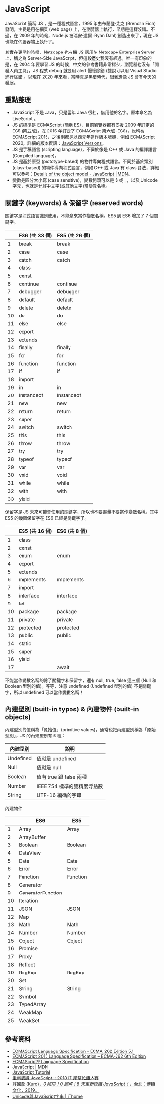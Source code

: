 # JavaScript

JavaScript 簡稱 JS ，是一種程式語言，1995 年由布蘭登·艾克 (Brendan Eich) 發明，主要是用在網頁 (web page) 上，在瀏覽器上執行，早期是這樣沒錯。不過，在 2009 年的時候，Node.js 被瑞安·達爾 (Ryan Dahl) 創造出來了，現在 JS 也能在伺服器端上執行了。

其實在更早的時候，Netscape 也有把 JS 應用在 Netscape Enterprise Server 上，稱之為 Server-Side JavaScript，但這段歷史我沒有經過。唯一有印象的是，在 2004 年要學習 JS 的時候，中文的參考書籍非常稀少，瀏覽器也沒有「開發人員工具」，JS 程式 debug 就是用 alert 慢慢除錯 (據說可以用 Visual Studio 進行除錯)。以現在 2020 年來看，當時真是黑暗時代，很難想像 JS 會有今天的發展。

## 重點整理

* JavaScript 不是 Java，只是當年 Java 很紅，借用他的名字。原本命名為 LiveScript 。
* JS 的標準是 ECMAScript (簡稱 ES)，目前瀏覽器都有支援 2009 年訂定的 ES5 (第五版)。在 2015 年訂定了 ECMAScript 第六版 (ES6)，也稱為 ECMAScript 2015，之後則都是以西元年當作版本號碼，例如 ECMAScript 2020。詳細的版本資訊：[JavaScript Versions](https://www.w3schools.com/js/js_versions.asp)。
* JS 是手稿語言 (scripting language)，不同於像是 C++ 或 Java 的編譯語言 (Compiled language)。
* JS 是基於原型 (prototype-based) 的物件導向程式語言。不同於基於類別 (class-based) 的物件導向程式語言，例如 C++ 或 Java 有 class 語法，詳細可以參考：[Details of the object model - JavaScript | MDN](https://developer.mozilla.org/en-US/docs/Web/JavaScript/Guide/Details_of_the_Object_Model)。
* 變數是區分大小寫 (case sensitive)，變數開頭可以是 $ 或 _，以及 Unicode 字元，也就是允許中文字(或其他文字)當變數名稱。

## 關鍵字 (keywords) & 保留字 (reserved words)

關鍵字是程式語言識別使用，不能拿來當作變數名稱。ES5 到 ES6 增加了 7 個關鍵字。

|     | ES6 (共 33 個) | ES5 (共 26 個) |
| --- | -------------- | -------------- |
| 1   | break          | break          |
| 2   | case           | case           |
| 3   | catch          | catch          |
| 4   | class          |                |
| 5   | const          |                |
| 6   | continue       | continue       |
| 7   | debugger       | debugger       |
| 8   | default        | default        |
| 9   | delete         | delete         |
| 10  | do             | do             |
| 11  | else           | else           |
| 12  | export         |                |
| 13  | extends        |                |
| 14  | finally        | finally        |
| 15  | for            | for            |
| 16  | function       | function       |
| 17  | if             | if             |
| 18  | import         |                |
| 19  | in             | in             |
| 20  | instanceof     | instanceof     |
| 21  | new            | new            |
| 22  | return         | return         |
| 23  | super          |                |
| 24  | switch         | switch         |
| 25  | this           | this           |
| 26  | throw          | throw          |
| 27  | try            | try            |
| 28  | typeof         | typeof         |
| 29  | var            | var            |
| 30  | void           | void           |
| 31  | while          | while          |
| 32  | with           | with           |
| 33  | yield          |                |

保留字是 JS 未來可能會使用的關鍵字，所以也不要盡量不要當作變數名稱。其中 ES5 的幾個保留字在 ES6 已經是關鍵字了。

|     | ES5 (共 16 個) | ES6 (共 8 個) |
| --- | -------------- | ------------- |
| 1   | class          |               |
| 2   | const          |               |
| 3   | enum           | enum          |
| 4   | export         |               |
| 5   | extends        |               |
| 6   | implements     | implements    |
| 7   | import         |               |
| 8   | interface      | interface     |
| 9   | let            |               |
| 10  | package        | package       |
| 11  | private        | private       |
| 12  | protected      | protected     |
| 13  | public         | public        |
| 14  | static         |               |
| 15  | super          |               |
| 16  | yield          |               |
| 17  |                | await         |

不能當作變數名稱的除了關鍵字和保留字，還有 null, true, false 這三個 (Null 和 Boolean 型別的值)。等等，注意 undefined (Undefined 型別的值) 不是關鍵字，所以 undefined 可以當作變數名稱！

## 內建型別 (built-in types) & 內建物件 (built-in objects)

內建型別的值稱為「原始值」(primitive values)，通常也把內建型別稱為「原始型別」，JS 的內建型別有 5 種：

| 內建型別  | 說明                        |
| --------- | --------------------------- |
| Undefined | 值就是 undefined            |
| Null      | 值就是 null                 |
| Boolean   | 值有 true 跟 false 兩種     |
| Number    | IEEE 754 標準的雙精度浮點數 |
| String    | UTF-16 編碼的字串           |

內建物件

|     | ES6               | ES5      |
| --- | ----------------- | -------- |
| 1   | Array             | Array    |
| 2   | ArrayBuffer       |          |
| 3   | Boolean           | Boolean  |
| 4   | DataView          |          |
| 5   | Date              | Date     |
| 6   | Error             | Error    |
| 7   | Function          | Function |
| 8   | Generator         |          |
| 9   | GeneratorFunction |          |
| 10  | Iteration         |          |
| 11  | JSON              | JSON     |
| 12  | Map               |          |
| 13  | Math              | Math     |
| 14  | Number            | Number   |
| 15  | Object            | Object   |
| 16  | Promise           |          |
| 17  | Proxy             |          |
| 18  | Reflect           |          |
| 19  | RegExp            | RegExp   |
| 20  | Set               |          |
| 21  | String            | String   |
| 22  | Symbol            |          |
| 23  | TypedArray        |          |
| 24  | WeakMap           |          |
| 25  | WeakSet           |          |

## 參考資料

* [ECMAScript Language Specification - ECMA-262 Edition 5.1](https://www.ecma-international.org/ecma-262/5.1/)
* [ECMAScript 2015 Language Specification &ndash; ECMA-262 6th Edition](http://www.ecma-international.org/ecma-262/6.0/)
* [ECMAScript® Language Specification](https://tc39.es/ecma262/)
* [JavaScript | MDN](https://developer.mozilla.org/en-US/docs/Web/JavaScript)
* [JavaScript Tutorial](https://www.w3schools.com/js/)
* [重新認識 JavaScript :: 2018 iT 邦幫忙鐵人賽](https://ithelp.ithome.com.tw/users/20065504/ironman/1259)
* [許國政 (Kuro)，*0 陷阱！0 誤解！8 天重新認識 JavaScript！*，台北：博碩文化，2019。](http://www.drmaster.com.tw/Bookinfo.asp?BookID=MP21913)
* [Unicode與JavaScript字串 | iThome](https://www.ithome.com.tw/voice/131688)
